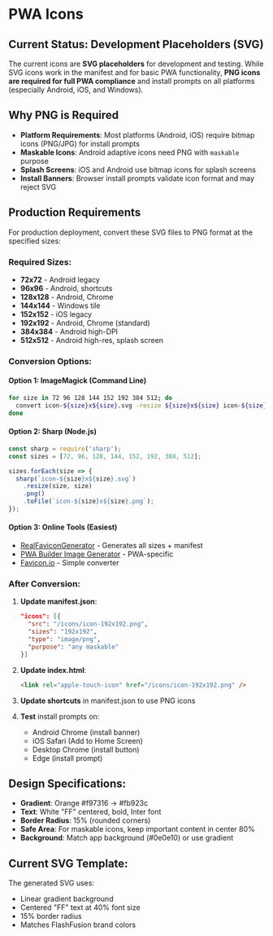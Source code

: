 # PWA Icons

## Current Status: Development Placeholders (SVG)

The current icons are **SVG placeholders** for development and testing. While SVG icons work in the manifest and for basic PWA functionality, **PNG icons are required for full PWA compliance** and install prompts on all platforms (especially Android, iOS, and Windows).

## Why PNG is Required

- **Platform Requirements**: Most platforms (Android, iOS) require bitmap icons (PNG/JPG) for install prompts
- **Maskable Icons**: Android adaptive icons need PNG with `maskable` purpose
- **Splash Screens**: iOS and Android use bitmap icons for splash screens
- **Install Banners**: Browser install prompts validate icon format and may reject SVG

## Production Requirements

For production deployment, convert these SVG files to PNG format at the specified sizes:

### Required Sizes:
- **72x72** - Android legacy
- **96x96** - Android, shortcuts
- **128x128** - Android, Chrome
- **144x144** - Windows tile
- **152x152** - iOS legacy
- **192x192** - Android, Chrome (standard)
- **384x384** - Android high-DPI
- **512x512** - Android high-res, splash screen

### Conversion Options:

#### Option 1: ImageMagick (Command Line)
```bash
for size in 72 96 128 144 152 192 384 512; do
  convert icon-${size}x${size}.svg -resize ${size}x${size} icon-${size}x${size}.png
done
```

#### Option 2: Sharp (Node.js)
```javascript
const sharp = require('sharp');
const sizes = [72, 96, 128, 144, 152, 192, 384, 512];

sizes.forEach(size => {
  sharp(`icon-${size}x${size}.svg`)
    .resize(size, size)
    .png()
    .toFile(`icon-${size}x${size}.png`);
});
```

#### Option 3: Online Tools (Easiest)
- [RealFaviconGenerator](https://realfavicongenerator.net/) - Generates all sizes + manifest
- [PWA Builder Image Generator](https://www.pwabuilder.com/imageGenerator) - PWA-specific
- [Favicon.io](https://favicon.io/) - Simple converter

### After Conversion:

1. **Update manifest.json**:
   ```json
   "icons": [{
     "src": "/icons/icon-192x192.png",
     "sizes": "192x192",
     "type": "image/png",
     "purpose": "any maskable"
   }]
   ```

2. **Update index.html**:
   ```html
   <link rel="apple-touch-icon" href="/icons/icon-192x192.png" />
   ```

3. **Update shortcuts** in manifest.json to use PNG icons

4. **Test** install prompts on:
   - Android Chrome (install banner)
   - iOS Safari (Add to Home Screen)
   - Desktop Chrome (install button)
   - Edge (install prompt)

## Design Specifications:
- **Gradient**: Orange #f97316 → #fb923c
- **Text**: White "FF" centered, bold, Inter font
- **Border Radius**: 15% (rounded corners)
- **Safe Area**: For maskable icons, keep important content in center 80%
- **Background**: Match app background (#0e0e10) or use gradient

## Current SVG Template:
The generated SVG uses:
- Linear gradient background
- Centered "FF" text at 40% font size
- 15% border radius
- Matches FlashFusion brand colors
